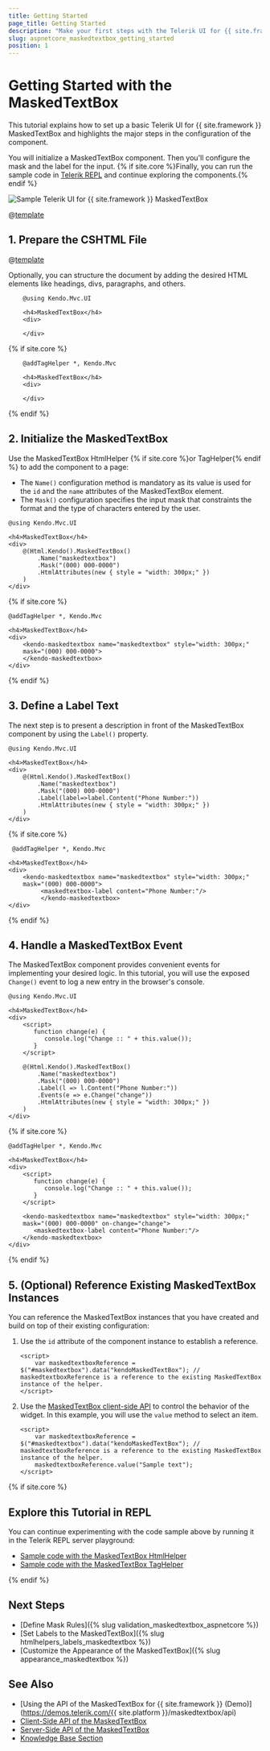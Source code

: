 ```yaml
---
title: Getting Started
page_title: Getting Started
description: "Make your first steps with the Telerik UI for {{ site.framework }} MaskedTextBox component by following a complete step-by-step tutorial."
slug: aspnetcore_maskedtextbox_getting_started
position: 1
---
```


# Getting Started with the MaskedTextBox

This tutorial explains how to set up a basic Telerik UI for {{ site.framework }} MaskedTextBox and highlights the major steps in the configuration of the component.

You will initialize a MaskedTextBox component. Then you'll configure the mask and the label for the input. {% if site.core %}Finally, you can run the sample code in [Telerik REPL](https://netcorerepl.telerik.com/) and continue exploring the components.{% endif %}

 ![Sample Telerik UI for {{ site.framework }} MaskedTextBox](./images/maskedtextbox-getting-started.png)

@[template](/_contentTemplates/core/getting-started-prerequisites.md#repl-component-gs-prerequisites)

## 1. Prepare the CSHTML File

@[template](/_contentTemplates/core/getting-started-directives.md#gs-adding-directives)

Optionally, you can structure the document by adding the desired HTML elements like headings, divs, paragraphs, and others.

```HtmlHelper
    @using Kendo.Mvc.UI

    <h4>MaskedTextBox</h4>
    <div>

    </div>
```
{% if site.core %}
```TagHelper
    @addTagHelper *, Kendo.Mvc

    <h4>MaskedTextBox</h4>
    <div>

    </div>
```
{% endif %}

## 2. Initialize the MaskedTextBox

Use the MaskedTextBox HtmlHelper {% if site.core %}or TagHelper{% endif %} to add the component to a page:

* The `Name()` configuration method is mandatory as its value is used for the `id` and the `name` attributes of the MaskedTextBox element.
* The `Mask()` configuration specifies the input mask that constraints the format and the type of characters entered by the user. 

```HtmlHelper
@using Kendo.Mvc.UI

<h4>MaskedTextBox</h4>
<div>
    @(Html.Kendo().MaskedTextBox()
        .Name("maskedtextbox")
        .Mask("(000) 000-0000")
        .HtmlAttributes(new { style = "width: 300px;" })
    )
</div>
```
{% if site.core %}
```TagHelper
@addTagHelper *, Kendo.Mvc

<h4>MaskedTextBox</h4>
<div>
    <kendo-maskedtextbox name="maskedtextbox" style="width: 300px;"
    mask="(000) 000-0000">
    </kendo-maskedtextbox>
</div>
```
{% endif %}

## 3. Define a Label Text

The next step is to present a description in front of the MaskedTextBox component by using the `Label()` property.

```HtmlHelper
@using Kendo.Mvc.UI

<h4>MaskedTextBox</h4>
<div>
    @(Html.Kendo().MaskedTextBox()
        .Name("maskedtextbox")
        .Mask("(000) 000-0000")
        .Label(label=>label.Content("Phone Number:"))
        .HtmlAttributes(new { style = "width: 300px;" })
    )
</div>
```
{% if site.core %}
```TagHelper
 @addTagHelper *, Kendo.Mvc

<h4>MaskedTextBox</h4>
<div>
    <kendo-maskedtextbox name="maskedtextbox" style="width: 300px;"
    mask="(000) 000-0000">
         <maskedtextbox-label content="Phone Number:"/>
         </kendo-maskedtextbox>
</div>
```
{% endif %}

## 4. Handle a MaskedTextBox Event

The MaskedTextBox component provides convenient events for implementing your desired logic. In this tutorial, you will use the exposed `Change()` event to log a new entry in the browser's console.

```HtmlHelper
@using Kendo.Mvc.UI

<h4>MaskedTextBox</h4>
<div>
    <script>
       function change(e) {
          console.log("Change :: " + this.value());
       }
    </script>

    @(Html.Kendo().MaskedTextBox()
        .Name("maskedtextbox")
        .Mask("(000) 000-0000")
        .Label(l => l.Content("Phone Number:"))
        .Events(e => e.Change("change"))
        .HtmlAttributes(new { style = "width: 300px;" })
    )
</div>
```
{% if site.core %}
```TagHelper
@addTagHelper *, Kendo.Mvc

<h4>MaskedTextBox</h4>
<div>
    <script>
       function change(e) {
          console.log("Change :: " + this.value());
       }
    </script>

    <kendo-maskedtextbox name="maskedtextbox" style="width: 300px;" 
    mask="(000) 000-0000" on-change="change">
       <maskedtextbox-label content="Phone Number:"/>
    </kendo-maskedtextbox>
</div>
```
{% endif %}

## 5. (Optional) Reference Existing MaskedTextBox Instances

You can reference the MaskedTextBox instances that you have created and build on top of their existing configuration:

1. Use the `id` attribute of the component instance to establish a reference.

    ```JS script
    <script>
        var maskedtextboxReference = $("#maskedtextbox").data("kendoMaskedTextBox"); // maskedtextboxReference is a reference to the existing MaskedTextBox instance of the helper.
    </script>
    ```

1. Use the [MaskedTextBox client-side API](https://docs.telerik.com/kendo-ui/api/javascript/ui/maskedtextbox#methods) to control the behavior of the widget. In this example, you will use the `value` method to select an item.

    ```JS script
    <script>
        var maskedtextboxReference = $("#maskedtextbox").data("kendoMaskedTextBox"); // maskedtextboxReference is a reference to the existing MaskedTextBox instance of the helper.
        maskedtextboxReference.value("Sample text"); 
    </script>
    ```

{% if site.core %}
## Explore this Tutorial in REPL

You can continue experimenting with the code sample above by running it in the Telerik REPL server playground:

* [Sample code with the MaskedTextBox HtmlHelper](https://netcorerepl.telerik.com/mHuzaJFK05VH4pdR04)
* [Sample code with the MaskedTextBox TagHelper](https://netcorerepl.telerik.com/GHapuJPg06Jyk6BD37)

{% endif %}

## Next Steps

* [Define Mask Rules]({% slug validation_maskedtextbox_aspnetcore %})
* [Set Labels to the MaskedTextBox]({% slug htmlhelpers_labels_maskedtextbox %})
* [Customize the Appearance of the MaskedTextBox]({% slug appearance_maskedtextbox %})

## See Also

* [Using the API of the MaskedTextBox for {{ site.framework }} (Demo)](https://demos.telerik.com/{{ site.platform }}/maskedtextbox/api)
* [Client-Side API of the MaskedTextBox](https://docs.telerik.com/kendo-ui/api/javascript/ui/maskedtextbox)
* [Server-Side API of the MaskedTextBox](/api/maskedtextbox)
* [Knowledge Base Section](/knowledge-base)
